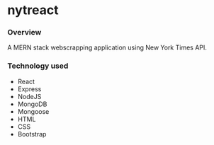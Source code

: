 # nytreact

### Overview
A MERN stack webscrapping application using New York Times API.

### Technology used
- React
- Express
- NodeJS
- MongoDB
- Mongoose
- HTML
- CSS
- Bootstrap

